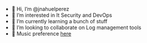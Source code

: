 - 👋 Hi, I’m @jnahuelperez
- 👀 I’m interested in It Security and DevOps
- 🌱 I’m currently learning a bunch of stuff
- 💞️ I’m looking to collaborate on Log management tools
- :musical_note: Music preference [here](https://github.com/jnahuelperez/terraform-my-music)

<!---
jnahuelperez/jnahuelperez is a ✨ special ✨ repository because its `README.md` (this file) appears on your GitHub profile.
You can click the Preview link to take a look at your changes.
--->
